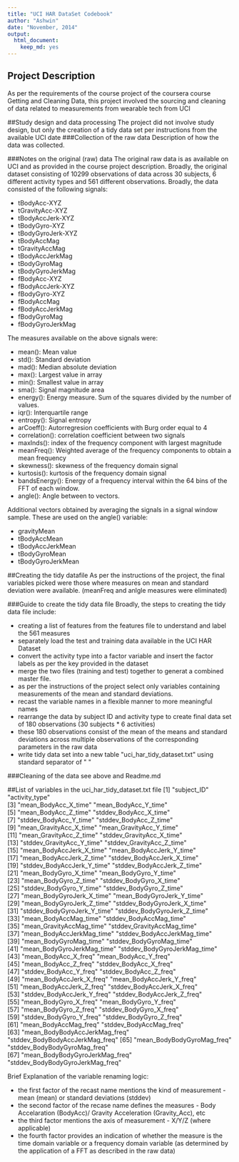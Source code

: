 ```yaml
---
title: "UCI HAR DataSet Codebook"
author: "Ashwin"
date: "November, 2014"
output:
  html_document:
    keep_md: yes
---
```


## Project Description
As per the requirements of the course project of the coursera course Getting and Cleaning Data, this project involved the sourcing and cleaning of data related to measurements from wearable tech from UCI

##Study design and data processing
The project did not involve study design, but only the creation of a tidy data set per instructions from the available UCI date
###Collection of the raw data
Description of how the data was collected.

###Notes on the original (raw) data 
The original raw data is as available on UCI and as provided in the course project description. Broadly, the original dataset consisting of 10299 observations of data across 30 subjects, 6 different activity types and 561 different observations. 
Broadly, the data consisted of the following signals:
 - tBodyAcc-XYZ
 - tGravityAcc-XYZ
 - tBodyAccJerk-XYZ
 - tBodyGyro-XYZ
 - tBodyGyroJerk-XYZ
 - tBodyAccMag
 - tGravityAccMag
 - tBodyAccJerkMag
 - tBodyGyroMag
 - tBodyGyroJerkMag
 - fBodyAcc-XYZ
 - fBodyAccJerk-XYZ
 - fBodyGyro-XYZ
 - fBodyAccMag
 - fBodyAccJerkMag
 - fBodyGyroMag
 - fBodyGyroJerkMag

The measures available on the above signals were: 

 - mean(): Mean value
 - std(): Standard deviation
 - mad(): Median absolute deviation 
 - max(): Largest value in array
 - min(): Smallest value in array
 - sma(): Signal magnitude area
 - energy(): Energy measure. Sum of the squares divided by the number of values. 
 - iqr(): Interquartile range 
 - entropy(): Signal entropy
 - arCoeff(): Autorregresion coefficients with Burg order equal to 4
 - correlation(): correlation coefficient between two signals
 - maxInds(): index of the frequency component with largest magnitude
 - meanFreq(): Weighted average of the frequency components to obtain a mean frequency
 - skewness(): skewness of the frequency domain signal 
 - kurtosis(): kurtosis of the frequency domain signal 
 - bandsEnergy(): Energy of a frequency interval within the 64 bins of the FFT of each window.
 - angle(): Angle between to vectors.

Additional vectors obtained by averaging the signals in a signal window sample. These are used on the angle() variable:

 - gravityMean
 - tBodyAccMean
 - tBodyAccJerkMean
- tBodyGyroMean
 - tBodyGyroJerkMean
 
##Creating the tidy datafile
As per the instructions of the project, the final variables picked were those where measures on mean and standard deviation were available. 
(meanFreq and anlgle measures were eliminated)

###Guide to create the tidy data file
Broadly, the steps to creating the tidy data file include: 
 - creating a list of features from the features file to understand and label the 561 measures
 - separately load the test and training data available in the UCI HAR Dataset
 - convert the activity type into a factor variable and insert the factor labels as per the key provided in the dataset
 - merge the two files (training and test) together to generat a combined master file.
 - as per the instructions of the project select only variables containing measurements of the mean and standard deviations. 
 - recast the variable names in a flexible manner to more meaningful names
 - rearrange the data by subject ID and activity type to create final data set of 180 observations (30 subjects * 6 activities)
 - these 180 observations consist of the mean of the means and standard deviations across multiple observations of the corresponding parameters in the raw data
 - write tidy data set into a new table "uci_har_tidy_dataset.txt" using standard separator of " "
  

###Cleaning of the data
see above and Readme.md

##List of  variables in the uci_har_tidy_dataset.txt file
[1] "subject_ID"                      "activity_type"                  
 [3] "mean_BodyAcc_X_time"             "mean_BodyAcc_Y_time"            
 [5] "mean_BodyAcc_Z_time"             "stddev_BodyAcc_X_time"          
 [7] "stddev_BodyAcc_Y_time"           "stddev_BodyAcc_Z_time"          
 [9] "mean_GravityAcc_X_time"          "mean_GravityAcc_Y_time"         
[11] "mean_GravityAcc_Z_time"          "stddev_GravityAcc_X_time"       
[13] "stddev_GravityAcc_Y_time"        "stddev_GravityAcc_Z_time"       
[15] "mean_BodyAccJerk_X_time"         "mean_BodyAccJerk_Y_time"        
[17] "mean_BodyAccJerk_Z_time"         "stddev_BodyAccJerk_X_time"      
[19] "stddev_BodyAccJerk_Y_time"       "stddev_BodyAccJerk_Z_time"      
[21] "mean_BodyGyro_X_time"            "mean_BodyGyro_Y_time"           
[23] "mean_BodyGyro_Z_time"            "stddev_BodyGyro_X_time"         
[25] "stddev_BodyGyro_Y_time"          "stddev_BodyGyro_Z_time"         
[27] "mean_BodyGyroJerk_X_time"        "mean_BodyGyroJerk_Y_time"       
[29] "mean_BodyGyroJerk_Z_time"        "stddev_BodyGyroJerk_X_time"     
[31] "stddev_BodyGyroJerk_Y_time"      "stddev_BodyGyroJerk_Z_time"     
[33] "mean_BodyAccMag_time"            "stddev_BodyAccMag_time"         
[35] "mean_GravityAccMag_time"         "stddev_GravityAccMag_time"      
[37] "mean_BodyAccJerkMag_time"        "stddev_BodyAccJerkMag_time"     
[39] "mean_BodyGyroMag_time"           "stddev_BodyGyroMag_time"        
[41] "mean_BodyGyroJerkMag_time"       "stddev_BodyGyroJerkMag_time"    
[43] "mean_BodyAcc_X_freq"             "mean_BodyAcc_Y_freq"            
[45] "mean_BodyAcc_Z_freq"             "stddev_BodyAcc_X_freq"          
[47] "stddev_BodyAcc_Y_freq"           "stddev_BodyAcc_Z_freq"          
[49] "mean_BodyAccJerk_X_freq"         "mean_BodyAccJerk_Y_freq"        
[51] "mean_BodyAccJerk_Z_freq"         "stddev_BodyAccJerk_X_freq"      
[53] "stddev_BodyAccJerk_Y_freq"       "stddev_BodyAccJerk_Z_freq"      
[55] "mean_BodyGyro_X_freq"            "mean_BodyGyro_Y_freq"           
[57] "mean_BodyGyro_Z_freq"            "stddev_BodyGyro_X_freq"         
[59] "stddev_BodyGyro_Y_freq"          "stddev_BodyGyro_Z_freq"         
[61] "mean_BodyAccMag_freq"            "stddev_BodyAccMag_freq"         
[63] "mean_BodyBodyAccJerkMag_freq"    "stddev_BodyBodyAccJerkMag_freq" 
[65] "mean_BodyBodyGyroMag_freq"       "stddev_BodyBodyGyroMag_freq"    
[67] "mean_BodyBodyGyroJerkMag_freq"   "stddev_BodyBodyGyroJerkMag_freq"

Brief Explanation of the variable renaming logic: 
- the first factor of the recast name mentions the kind of measurement - mean (mean) or standard deviations (stddev)
- the second factor of the recase name defines the measures - Body Accelaration (BodyAcc)/ Gravity Acceleration (Gravity_Acc), etc
- the third factor mentions the axis of measurement - X/Y/Z (where applicable)
- the fourth factor provides an indication of whether the measure is the time domain variable or a frequency domain variable (as determined by the application of a FFT as described in the raw data)





